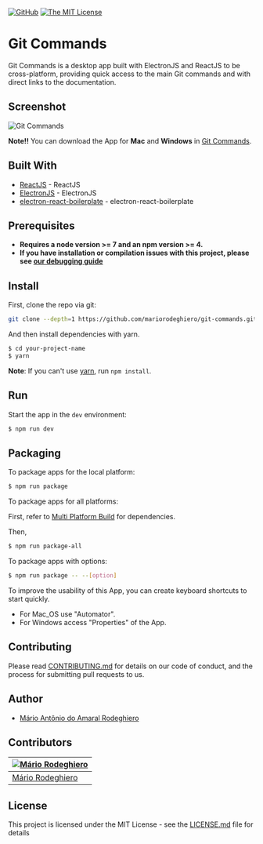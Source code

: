 [![GitHub](https://img.shields.io/github/tag/mariorodeghiero/git-commands.svg?style=flat-square)](https://github.com/mariorodeghiero/git-commands/tags)
[![The MIT License](https://img.shields.io/badge/license-MIT-orange.svg?style=flat-square)](http://opensource.org/licenses/MIT)

# Git Commands

Git Commands is a desktop app built with ElectronJS and ReactJS to be cross-platform, providing quick access to the main Git commands and with direct links to the documentation.

## Screenshot

![Git Commands](./resources/screenShot-1.png)

**Note!!** You can download the App for **Mac** and **Windows** in [Git Commands](https://mariorodeghiero.com/git-commands/).

## Built With

* [ReactJS](https://reactjs.org) - ReactJS
* [ElectronJS](https://electronjs.org) - ElectronJS
* [electron-react-boilerplate](https://github.com/chentsulin/electron-react-boilerplate) - electron-react-boilerplate

## Prerequisites

* **Requires a node version >= 7 and an npm version >= 4.**
* **If you have installation or compilation issues with this project, please see [our debugging guide](https://github.com/mariorodeghiero/git-commands/issues/2)**

## Install

First, clone the repo via git:

```bash
git clone --depth=1 https://github.com/mariorodeghiero/git-commands.git your-project-name
```

And then install dependencies with yarn.

```bash
$ cd your-project-name
$ yarn
```

**Note**: If you can't use [yarn](https://github.com/yarnpkg/yarn), run `npm install`.

## Run

Start the app in the `dev` environment:

```bash
$ npm run dev
```

## Packaging

To package apps for the local platform:

```bash
$ npm run package
```

To package apps for all platforms:

First, refer to [Multi Platform Build](https://www.electron.build/multi-platform-build) for dependencies.

Then,

```bash
$ npm run package-all
```

To package apps with options:

```bash
$ npm run package -- --[option]
```

To improve the usability of this App, you can create keyboard shortcuts to start quickly.

* For Mac_OS use "Automator".
* For Windows access "Properties" of the App.

## Contributing

Please read [CONTRIBUTING.md](CONTRIBUTING.md) for details on our code of conduct, and the process for submitting pull requests to us.

## Author

* [Mário Antônio do Amaral Rodeghiero](https://github.com/mariorodeghiero)

## Contributors

| [![Mário Rodeghiero](https://avatars1.githubusercontent.com/u/24671133?s=88&v=4)](https://github.com/mariorodeghiero) |
| --------------------------------------------------------------------------------------------------------------------- |
| [Mário Rodeghiero](https://github.com/mariorodeghiero)

## License

This project is licensed under the MIT License - see the [LICENSE.md](LICENSE.md) file for details
